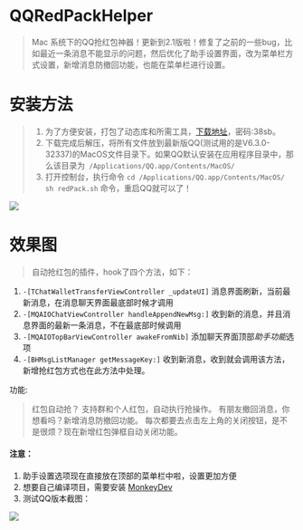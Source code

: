 # QQRedPackHelper
> Mac 系统下的QQ抢红包神器！更新到2.1版啦！修复了之前的一些bug，比如最近一条消息不能显示的问题，然后优化了助手设置界面，改为菜单栏方式设置，新增消息防撤回功能，也能在菜单栏进行设置。

# 安装方法
> 1. 为了方便安装，打包了动态库和所需工具，[下载地址](https://pan.baidu.com/s/1i6dZfXN)，密码:38sb。
> 2. 下载完成后解压，将所有文件放到最新版QQ(测试用的是V6.3.0-32337)的MacOS文件目录下。如果QQ默认安装在应用程序目录中，那么该目录为` /Applications/QQ.app/Contents/MacOS/`
> 3. 打开控制台，执行命令 ```cd /Applications/QQ.app/Contents/MacOS/``` ```sh redPack.sh``` 命令，重启QQ就可以了！

![](https://ws2.sinaimg.cn/large/006tNc79ly1fozons6ttzj30o30iagmu.jpg)

# 效果图
> 自动抢红包的插件，hook了四个方法，如下：

 1. ```-[TChatWalletTransferViewController _updateUI]``` 消息界面刷新，当前最新消息，在消息聊天界面最底部时候才调用
 2. ```-[MQAIOChatViewController handleAppendNewMsg:]``` 收到新的消息，并且消息界面的最新一条消息，不在最底部时候调用
 3. ```-[MQAIOTopBarViewController awakeFromNib]``` 添加聊天界面顶部*助手功能*选项
 4. ```-[BHMsgListManager getMessageKey:]``` 收到新消息，收到就会调用该方法，新增抢红包方式也在此方法中处理。
 
功能:
> 红包自动抢？ 支持群和个人红包，自动执行抢操作。
> 有朋友撤回消息，你想看吗？新增消息防撤回功能。
> 每次都要去点击左上角的关闭按钮，是不是很烦？现在新增红包弹框自动关闭功能。

#### 注意：
1. 助手设置选项现在直接放在顶部的菜单栏中啦，设置更加方便  
2. 想要自己编译项目，需要安装 [MonkeyDev](https://github.com/AloneMonkey/MonkeyDev)
3. 测试QQ版本截图：

![](https://ws1.sinaimg.cn/large/006tNc79gy1fozoyuhihej30dw09bgly.jpg)  
